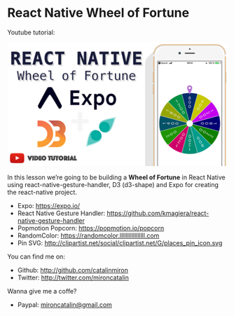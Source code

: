 # React Native Wheel of Fortune

Youtube tutorial:

[![React Native Wheel of Fortune Youtube tutorial](react-native-wheel-of-fortune-poster-tutorial.png)](https://www.youtube.com/watch?v=tc3G-bO1p8Q)

In this lesson we’re going to be building a **Wheel of Fortune** in React Native using react-native-gesture-handler, D3 (d3-shape) and Expo for creating the react-native project.

- Expo: https://expo.io/
- React Native Gesture Handler: https://github.com/kmagiera/react-native-gesture-handler
- Popmotion Popcorn: https://popmotion.io/popcorn
- RandomColor: https://randomcolor.lllllllllllllllll.com
- Pin SVG: http://clipartist.net/social/clipartist.net/G/places_pin_icon.svg

You can find me on:

- Github: http://github.com/catalinmiron
- Twitter: http://twitter.com/mironcatalin

Wanna give me a coffe?

- Paypal: mironcatalin@gmail.com
